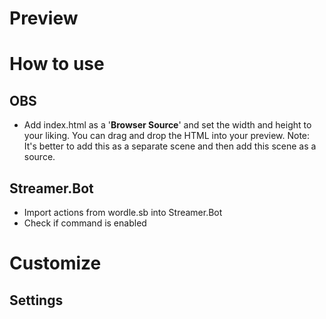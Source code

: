 # Preview

# How to use

## OBS
- Add index.html as a '**Browser Source**' and set the width and height to your liking. You can drag and drop the HTML into your preview.
Note: It's better to add this as a separate scene and then add this scene as a source.
## Streamer.Bot
- Import actions from wordle.sb into Streamer.Bot
- Check if command is enabled

# Customize

## Settings
